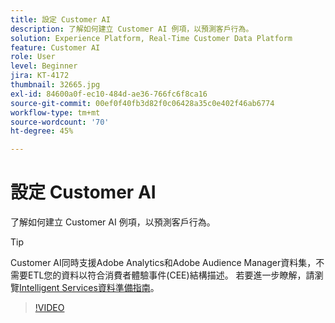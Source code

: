 ```yaml
---
title: 設定 Customer AI
description: 了解如何建立 Customer AI 例項，以預測客戶行為。
solution: Experience Platform, Real-Time Customer Data Platform
feature: Customer AI
role: User
level: Beginner
jira: KT-4172
thumbnail: 32665.jpg
exl-id: 84600a0f-ec10-484d-ae36-766fc6f8ca16
source-git-commit: 00ef0f40fb3d82f0c06428a35c0e402f46ab6774
workflow-type: tm+mt
source-wordcount: '70'
ht-degree: 45%

---
```


# 設定 Customer AI

了解如何建立 Customer AI 例項，以預測客戶行為。

>[!TIP]
>
>Customer AI同時支援Adobe Analytics和Adobe Audience Manager資料集，不需要ETL您的資料以符合消費者體驗事件(CEE)結構描述。 若要進一步瞭解，請瀏覽[Intelligent Services資料準備指南](https://experienceleague.adobe.com/docs/experience-platform/intelligent-services/data-preparation.html)。

>[!VIDEO](https://video.tv.adobe.com/v/32665?learn=on)
